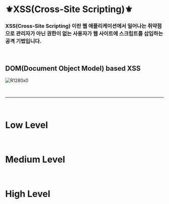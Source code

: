 # ⚜️XSS(Cross-Site Scripting)⚜️
### XSS(Cross-Site Scripting) 이란 웹 애플리케이션에서 일어나는 취약점으로 관리자가 아닌 권한이 없는 사용자가 웹 사이트에 스크립트를 삽입하는 공격 기법입니다.


<br>

## DOM(Document Object Model) based XSS

![R1280x0](https://user-images.githubusercontent.com/86994067/126744671-1d6141b6-ff6a-4b26-bbf1-c0ea5493005b.png)



<br>

---

<br>

# Low Level



<br>

# Medium Level



<br>

# High Level







